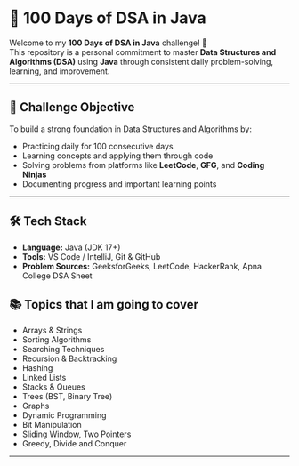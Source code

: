 # 💯 100 Days of DSA in Java

Welcome to my **100 Days of DSA in Java** challenge! 🚀  
This repository is a personal commitment to master **Data Structures and Algorithms (DSA)** using **Java** through consistent daily problem-solving, learning, and improvement.

---

## 📌 Challenge Objective

To build a strong foundation in Data Structures and Algorithms by:
- Practicing daily for 100 consecutive days
- Learning concepts and applying them through code
- Solving problems from platforms like **LeetCode**, **GFG**, and **Coding Ninjas**
- Documenting progress and important learning points

---

## 🛠️ Tech Stack

- **Language:** Java (JDK 17+)
- **Tools:** VS Code / IntelliJ, Git & GitHub
- **Problem Sources:** GeeksforGeeks, LeetCode, HackerRank, Apna College DSA Sheet


## 📚 Topics that I am going to cover

- Arrays & Strings
- Sorting Algorithms
- Searching Techniques
- Recursion & Backtracking
- Hashing
- Linked Lists
- Stacks & Queues
- Trees (BST, Binary Tree)
- Graphs
- Dynamic Programming
- Bit Manipulation
- Sliding Window, Two Pointers
- Greedy, Divide and Conquer

---


